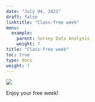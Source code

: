 ```yaml
---
date: "July 04, 2021"
draft: false
linktitle: "Class-free week"
menu:
  example:
    parent: Survey Data Analysis
    weight: 7
title: "Class-free week"
toc: true
type: docs
weight: 7
---
```


![](image.jpg)

Enjoy your free week!
